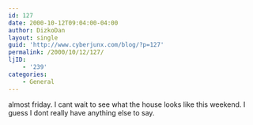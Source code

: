 ```yaml
---
id: 127
date: 2000-10-12T09:04:00-04:00
author: DizkoDan
layout: single
guid: 'http://www.cyberjunx.com/blog/?p=127'
permalink: /2000/10/12/127/
ljID:
    - '239'
categories:
    - General
---
```


almost friday. I cant wait to see what the house looks like this weekend. I guess I dont really have anything else to say.